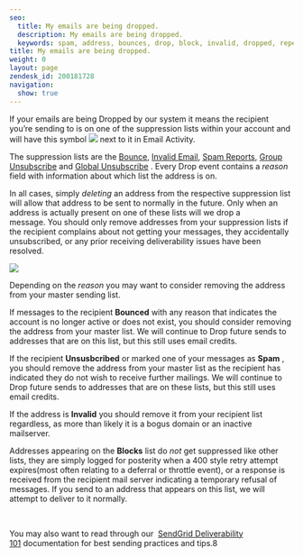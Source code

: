 ```yaml
---
seo:
  title: My emails are being dropped.
  description: My emails are being dropped.
  keywords: spam, address, bounces, drop, block, invalid, dropped, repeat, spam report, unsubscribed, bounced, reporting
title: My emails are being dropped.
weight: 0
layout: page
zendesk_id: 200181728
navigation:
  show: true
---
```


If your emails are being Dropped by our system it means the recipient you’re sending to is on one of the suppression lists within your account and will have this symbol ![]({{root_url}}/images/Screen_Shot_2015-05-20_at_3.06.59_PM.png)&nbsp;next to it in Email Activity.

The suppression lists are the [Bounce](https://app.sendgrid.com/suppressions/bounces), [Invalid Email](https://app.sendgrid.com/suppressions/invalid_emails), [Spam Reports](https://app.sendgrid.com/suppressions/spam_reports), [Group Unsubscribe](https://app.sendgrid.com/suppressions/group_unsubscribes) and [Global Unsubscribe](https://app.sendgrid.com/suppressions/global_unsubscribes) . Every Drop event contains a _reason_ field with information about which list the address is on.

In all cases, simply _deleting_ an address from the respective suppression&nbsp;list will allow that address to be sent to normally in the future. Only when an address is actually present on one of these lists will we drop a message.&nbsp;You should only remove addresses from your suppression lists if the recipient complains about not getting your messages, they accidentally unsubscribed, or any prior receiving deliverability issues have been resolved.

![]({{root_url}}/images/Screen_Shot_2015-05-20_at_3.06.38_PM.png)

Depending on the _reason_&nbsp;you may want to consider removing the address from your master sending list.

If messages to the recipient **Bounced** with any reason that indicates the account is no longer active or does not exist, you should consider removing the&nbsp;address&nbsp;from your master list. We will continue to Drop future sends to addresses that are on this list, but this still uses email credits.

If the recipient **Unsusbcribed** or marked one of your messages as **Spam** , you should remove the address from your master list as the recipient has indicated they do not wish to receive further mailings.&nbsp;We will continue to Drop future sends to addresses that are on these lists, but this still uses email credits.

If the address is **Invalid** you should remove it from your recipient list regardless, as more than likely it is a bogus domain or an inactive mailserver.&nbsp;

Addresses appearing on the **Blocks** list do _not_ get&nbsp;suppressed&nbsp;like other lists, they are simply logged for posterity when a 400 style retry attempt expires(most often relating to a deferral or throttle event), or a response is received from the recipient mail server indicating a temporary refusal of messages. If you send to an address that appears on this list, we will attempt to deliver to it normally.

&nbsp;

You may also want to read through our&nbsp; [SendGrid Deliverability 101](http://support.sendgrid.com/entries/21194967-deliverability-101)&nbsp;documentation for best sending practices and tips.8


